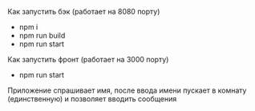 Как запустить бэк (работает на 8080 порту)
- npm i
- npm run build
- npm run start

Как запустить фронт (работает на 3000 порту)
- npm run start

Приложение спрашивает имя, после ввода имени пускает в комнату (единственную) и позволяет вводить сообщения
